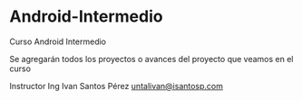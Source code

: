 # Android-Intermedio
Curso Android Intermedio

Se agregarán todos los proyectos o avances del proyecto que veamos en el curso

Instructor
Ing Ivan Santos Pérez 
untalivan@isantosp.com
